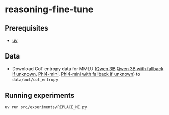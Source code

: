 # reasoning-fine-tune

## Prerequisites

- [uv](https://docs.astral.sh/uv/)

## Data

- Download CoT entropy data for MMLU ([Qwen 3B](https://disk.yandex.ru/d/A99rxeAx63CMsQ) [Qwen 3B with fallback if unknown](https://disk.yandex.ru/d/LowMkpNfbTcrXQ), [Phi4-mini](https://disk.yandex.ru/d/Z9NMNqJrDjchOg), [Phi4-mini with fallback if unknown](https://disk.yandex.ru/d/GAsFliSAiaAPAg)) to `data/out/cot_entropy`

## Running experiments

`uv run src/experiments/REPLACE_ME.py`